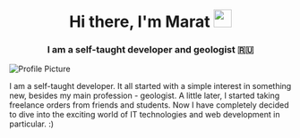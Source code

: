 



<!DOCTYPE html>
<html lang="en">
  <head>
    <meta charset="UTF-8">
  </head>
  <body>
    <h1 align="center">Hi there, I'm Marat
<img src="https://github.com/blackcater/blackcater/raw/main/images/Hi.gif" height="32"/></h1>
<h3 align="center">I am a self-taught developer and geologist 🇷🇺</h3>
    <div class="container">
      <img src="https://avatars3.githubusercontent.com/u/33053726?s=460&u=ff38e347a1219e3af0dcd7150a16bc0c9db9d3f6&v=4" alt="Profile Picture">
      <div>
        <p>I am a self-taught developer. It all started with a simple interest in something new, besides my main profession - geologist. A little later, I started taking freelance orders from friends and students.
Now I have completely decided to dive into the exciting world of IT technologies and web development in particular. :)</p>
      </div>
    </div>
  </body>
</html>
